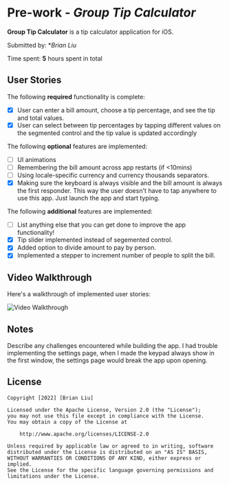 # Pre-work - *Group Tip Calculator*

**Group Tip Calculator** is a tip calculator application for iOS.

Submitted by: **Brian Liu*

Time spent: **5** hours spent in total

## User Stories

The following **required** functionality is complete:

* [x] User can enter a bill amount, choose a tip percentage, and see the tip and total values.
* [x] User can select between tip percentages by tapping different values on the segmented control and the tip value is updated accordingly

The following **optional** features are implemented:

* [ ] UI animations
* [ ] Remembering the bill amount across app restarts (if <10mins)
* [ ] Using locale-specific currency and currency thousands separators.
* [x] Making sure the keyboard is always visible and the bill amount is always the first responder. This way the user doesn't have to tap anywhere to use this app. Just launch the app and start typing.

The following **additional** features are implemented:

- [ ] List anything else that you can get done to improve the app functionality!
- [x] Tip slider implemented instead of segemented control.
- [x] Added option to divide amount to pay by person.
- [x] Implemented a stepper to increment number of people to split the bill.

## Video Walkthrough

Here's a walkthrough of implemented user stories:

<img src='http://i.https://imgur.com/a/kgpGfmH.gif' title='Video Walkthrough' width='' alt='Video Walkthrough' />


## Notes

Describe any challenges encountered while building the app.
I had trouble implementing the settings page, when I made the keypad always show in the first window, the settings page would break the app upon opening. 

## License

    Copyright [2022] [Brian Liu]

    Licensed under the Apache License, Version 2.0 (the "License");
    you may not use this file except in compliance with the License.
    You may obtain a copy of the License at

        http://www.apache.org/licenses/LICENSE-2.0

    Unless required by applicable law or agreed to in writing, software
    distributed under the License is distributed on an "AS IS" BASIS,
    WITHOUT WARRANTIES OR CONDITIONS OF ANY KIND, either express or implied.
    See the License for the specific language governing permissions and
    limitations under the License.

